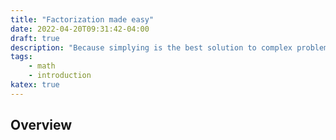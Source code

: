 ```yaml
---
title: "Factorization made easy"
date: 2022-04-20T09:31:42-04:00
draft: true
description: "Because simplying is the best solution to complex problems"
tags:
    - math
    - introduction
katex: true
---
```


## Overview
